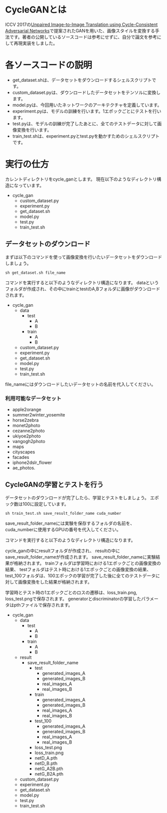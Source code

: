# CycleGANとは
ICCV 2017の[Unpaired Image-to-Image Translation using Cycle-Consistent Adversarial Networks](https://arxiv.org/abs/1703.10593)で提案されたGANを用いた、画像スタイルを変換する手法です。著者の公開しているソースコードは参考にせずに、自分で論文を参考にして再現実装をしました。

# 各ソースコードの説明
- get_dataset.shは、データセットをダウンロードするシェルスクリプトです。
- custom_dataset.pyは、ダウンロードしたデータセットをテンソルに変換します。
- model.pyは、今回用いたネットワークのアーキテクチャを定義しています。
- experiment.pyは、モデルの訓練を行います。1エポックごとにテストを行います。
- test.pyは、モデルの訓練が完了したあとに、全てのテストデータに対して画像変換を行います。
- train_test.shは、experiment.pyとtest.pyを動かすためのシェルスクリプトです。

# 実行の仕方
カレントディレクトリをcycle_ganとします。
現在以下のようなディレクトリ構造になっています。
- cycle_gan
    - custom_dataset.py
    - experiment.py
    - get_dataset.sh
    - model.py
    - test.py
    - train_test.sh
## データセットのダウンロード
まずは以下のコマンドを使って画像変換を行いたいデータセットをダウンロードしましょう。
```Shell
sh get_dataset.sh file_name
```
コマンドを実行すると以下のようなディレクトリ構造になります。
dataというフォルダが作成され、その中にtrainとtestのA,Bフォルダに画像がダウンロードされます。
- cycle_gan
    - data
        - test
            - A
            - B
        - train
            - A
            - B
    - custom_dataset.py
    - experiment.py
    - get_dataset.sh
    - model.py
    - test.py
    - train_test.sh

file_nameにはダウンロードしたいデータセットの名前を代入してください。
### 利用可能なデータセット
- apple2orange
- summer2winter_yosemite
- horse2zebra
- monet2photo
- cezanne2photo
- ukiyoe2photo
- vangogh2photo
- maps
- cityscapes
- facades
- iphone2dslr_flower
- ae_photos.

## CycleGANの学習とテストを行う
データセットのダウンロードが完了したら、学習とテストをしましょう。
エポック数は100に設定しています。
```Shell
sh train_test.sh save_result_folder_name cuda_number
```
save_result_folder_nameには実験を保存するフォルダの名前を、
cuda_numberに使用するGPUの番号を代入してください。

コマンドを実行すると以下のようなディレクトリ構造になります。

cycle_ganの中にresultフォルダが作成され、
resultの中にsave_result_folder_nameが作成されます。
save_result_folder_nameに実験結果が格納されます。
trainフォルダは学習時における1エポックごとの画像変換の結果、
testフォルダはテスト時における1エポックごとの画像変換の結果、
test_100フォルダは、100エポックの学習が完了した後に全てのテストデータに対して画像変換をした結果が格納されます。


学習時とテスト時の1エポックごとのロスの遷移は、loss_train.png, loss_test.pngで保存されます。
generatorとdiscriminatorの学習したパラメータはpthファイルで保存されます。
- cycle_gan
    - data
        - test
            - A
            - B
        - train
            - A
            - B
    - result
        - save_result_folder_name
            - test
                - generated_images_A
                - generated_images_B
                - real_images_A
                - real_images_B
            - train
                - generated_images_A
                - generated_images_B
                - real_images_A
                - real_images_B
            - test_100
                - generated_images_A
                - generated_images_B
                - real_images_A
                - real_images_B
            - loss_test.png
            - loss_train.png
            - netD_A.pth
            - netD_B.pth
            - netG_A2B.pth
            - netG_B2A.pth
    - custom_dataset.py
    - experiment.py
    - get_dataset.sh
    - model.py
    - test.py
    - train_test.sh